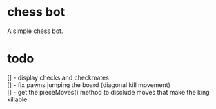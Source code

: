 # chess bot

A simple chess bot.

# todo

[] - display checks and checkmates  
[] - fix pawns jumping the board (diagonal kill movement)  
[] - get the pieceMoves() method to disclude moves that make the king killable
